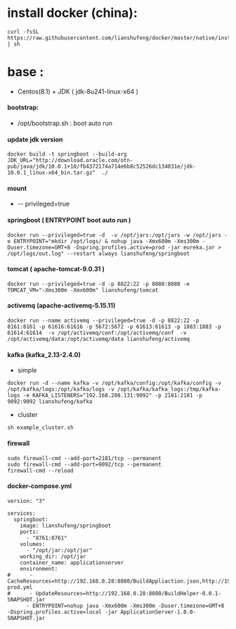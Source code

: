 # install docker (china): 
````shell
curl -fsSL https://raw.githubusercontent.com/lianshufeng/docker/master/native/install_docker.sh | sh
````

# base :  
- Centos(8.1) + JDK ( jdk-8u241-linux-x64 ) 


#### bootstrap:
- /opt/bootstrap.sh : boot auto run


#### update jdk version
```shell
docker build -t springboot --build-arg JDK_URL="http://download.oracle.com/otn-pub/java/jdk/10.0.1+10/fb4372174a714e6b8c52526dc134031e/jdk-10.0.1_linux-x64_bin.tar.gz"  ./ 
```

#### mount
- -- privileged=true

#### springboot ( ENTRYPOINT  boot auto run )
```shell
docker run --privileged=true -d  -v /opt/jars:/opt/jars -w /opt/jars -e ENTRYPOINT="mkdir /opt/logs/ & nohup java -Xmx600m -Xms300m -Duser.timezone=GMT+8 -Dspring.profiles.active=prod -jar eureka.jar > /opt/logs/out.log" --restart always lianshufeng/springboot
```

#### tomcat ( apache-tomcat-9.0.31 )  
```shell
docker run --privileged=true -d -p 8822:22 -p 8080:8080 -e TOMCAT_VM="-Xms300m -Xmx600m" lianshufeng/tomcat
```

#### activemq (apache-activemq-5.15.11)
```shell
docker run --name activemq --privileged=true -d -p 8822:22 -p 8161:8161 -p 61616:61616 -p 5672:5672 -p 61613:61613 -p 1883:1883 -p 61614:61614  -v /opt/activemq/conf:/opt/activemq/conf  -v /opt/activemq/data:/opt/activemq/data lianshufeng/activemq
```


#### kafka  (kafka_2.13-2.4.0)
- simple
```shell
docker run -d --name kafka -v /opt/kafka/config:/opt/kafka/config -v /opt/kafka/logs:/opt/kafka/logs -v /opt/kafka/kafka_logs:/tmp/kafka-logs -e KAFKA_LISTENERS="192.168.208.131:9092" -p 2181:2181 -p 9092:9092 lianshufeng/kafka
```
- cluster
```shell
sh example_cluster.sh
```




#### firewall
```shell
sudo firewall-cmd --add-port=2181/tcp --permanent 
sudo firewall-cmd --add-port=9092/tcp --permanent 
firewall-cmd --reload 
```


#### docker-compose.yml 
````shell
version: "3"

services:
  springboot:
    image: lianshufeng/springboot
    ports:
      - "8761:8761"
    volumes:
      - "/opt/jar:/opt/jar"
    working_dir: /opt/jar
    container_name: applicationserver
    environment:
#      - CacheResources=http://192.168.0.28:8080/BuildAppliaction.json,http://192.168.0.28:8080/application-prod.yml
#      - UpdateResources=http://192.168.0.28:8080/BuildHelper-0.0.1-SNAPSHOT.jar
      - ENTRYPOINT=nohup java -Xmx600m -Xms300m -Duser.timezone=GMT+8 -Dspring.profiles.active=local -jar ApplicationServer-1.0.0-SNAPSHOT.jar
````